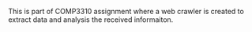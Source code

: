 This is part of COMP3310 assignment where a web crawler is created to extract data and analysis the received informaiton.
